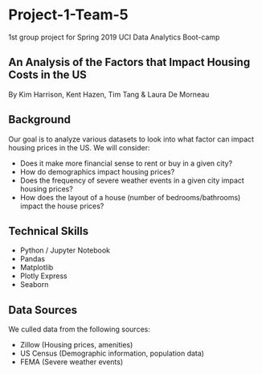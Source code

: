 # Project-1-Team-5
1st group project for Spring 2019 UCI Data Analytics Boot-camp

## An Analysis of the Factors that Impact Housing Costs in the US
By Kim Harrison, Kent Hazen, Tim Tang & Laura De Morneau

## Background
Our goal is to analyze various datasets to look into what factor can impact housing prices in the US.  We will consider:
* Does it make more financial sense to rent or buy in a given city?
* How do demographics impact housing prices?
* Does the frequency of severe weather events in a given city impact housing prices?
* How does the layout of a house (number of bedrooms/bathrooms) impact the house prices?

## Technical Skills
* Python / Jupyter Notebook
* Pandas
* Matplotlib
* Plotly Express
* Seaborn

## Data Sources
We culled data from the following sources:
* Zillow (Housing prices, amenities)
* US Census (Demographic information, population data)
* FEMA (Severe weather events)
